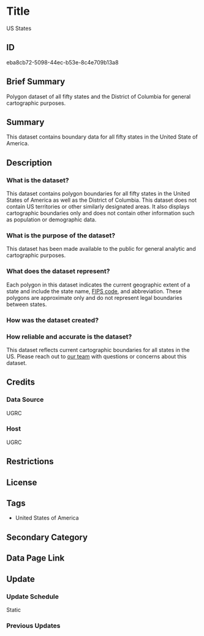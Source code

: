 # Title

US States

## ID

eba8cb72-5098-44ec-b53e-8c4e709b13a8

## Brief Summary

Polygon dataset of all fifty states and the District of Columbia for general cartographic purposes.

## Summary

This dataset contains boundary data for all fifty states in the United State of America.

## Description

### What is the dataset?

This dataset contains polygon boundaries for all fifty states in the United States of America as well as the District of Columbia. This dataset does not contain US territories or other similarly designated areas. It also displays cartographic boundaries only and does not contain other information such as population or demographic data.

### What is the purpose of the dataset?

This dataset has been made available to the public for general analytic and cartographic purposes.

### What does the dataset represent?

Each polygon in this dataset indicates the current geographic extent of a state and include the state name, [FIPS code](https://transition.fcc.gov/oet/info/maps/census/fips/fips.txt), and abbreviation. These polygons are approximate only and do not represent legal boundaries between states.

### How was the dataset created?

<!--- Did we pull this dataset from a federal source somewhere? Or create it ourselves? --->

### How reliable and accurate is the dataset?

This dataset reflects current cartographic boundaries for all states in the US. Please reach out to [our team](https://gis.utah.gov/contact/) with questions or concerns about this dataset.

## Credits

### Data Source

UGRC

### Host

UGRC

## Restrictions

## License

## Tags

- United States of America

## Secondary Category

## Data Page Link

## Update

### Update Schedule

Static

### Previous Updates
